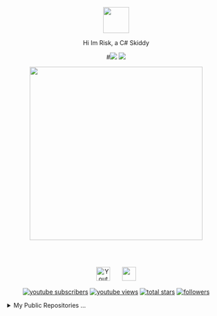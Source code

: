 <div align="center">
  <br>
  <br>
<br/>

</p>
  <br>
  <br>
  <a href="https://google.com/">
    <img width="60" height="60" src="https://yt3.ggpht.com/iSd6NnKtz0ZRPYmTjPNBLFeaWNay8lNcg9xHr4vLsaJZ5eCeZpJJ8vAdKshUF9j07-QfrpbMPA=s88-c-k-c0x00ffffff-no-rj" />
  </a>
  <br>
  <p>
  </p>
  <p>Hi Im Risk, a C# Skiddy</p>
  #<img src="https://profile-counter.glitch.me/leetrisk/count.svg" />
  <img src="https://komarev.com/ghpvc/?username=leetrisk&color=green" />
  <p>
    <a href="leetrisk">
  <img src = "https://github-readme-stats.vercel.app/api?username=leetrisk&show_icons=true&theme=bear" width = 400>
    </a>
  </p>
  
  
  <br>
  <br>
</div>

<!-- Social icons section -->
<p align="center">
  <a href="https://www.youtube.com/channel/UCdZKgrtUeh62cUr59_PtNew"><img width="32px" alt="Youtube" title="Youtube" src="https://icons.iconarchive.com/icons/bokehlicia/pacifica/256/youtube-icon.png"/></a>
  &#8287;&#8287;&#8287;&#8287;&#8287;
  <a href="https://discord.gg/4gAvbWw9j6" alt="My Discord"><img width="32px" src="https://www.freepnglogos.com/uploads/discord-logo-png/discord-icon-24.png"/></a>
</p>


<!-- Social badges section -->
<!-- Badges with custom icons - https://github.com/leetrisk/custom-icon-badges -->
<!-- YouTube stats - https://github.com/leetrisk/github-readme-youtube-stats -->
<!-- View counter - https://github.com/DenverCoder1/Simple-View-Counter -->
<!-- Star counter - https://github.com/idealclover/GitHub-Star-Counter -->
<p align="center">
  <a href="https://www.youtube.com/channel/UCdZKgrtUeh62cUr59_PtNew?sub_confirmation=1">
    <img alt="youtube subscribers" title="Subscribe to my YouTube channel" src="https://custom-icon-badges.herokuapp.com/youtube/channel/subscribers/UCipSxT7a3rn81vGLw9lqRkg?color=%23E05D44&label=SUBSCRIBE&logo=video&logoColor=white&style=for-the-badge&labelColor=CE4630"/></a> 
  <a href="https://www.youtube.com/channel/UCdZKgrtUeh62cUr59_PtNew">
    <img alt="youtube views" title="YouTube views" src="https://custom-icon-badges.herokuapp.com/youtube/channel/views/UCdZKgrtUeh62cUr59_PtNew?color=%23E1AD0E&logo=video&logoColor=white&style=for-the-badge&labelColor=C79600"/></a> 
  <a href="https://github.com/leetrisk?tab=repositories&sort=stargazers">
    <img alt="total stars" title="Total stars on GitHub" src="https://custom-icon-badges.herokuapp.com/badge/dynamic/json?logo=star&color=55960c&labelColor=488207&label=Stars&style=for-the-badge&query=%24.stars&url=https://api.github-star-counter.workers.dev/user/leetrisk"/></a>
  <a href="https://github.com/leetrisk?tab=followers">
    <img alt="followers" title="Follow me on Github" src="https://custom-icon-badges.herokuapp.com/github/followers/leetrisk?color=236ad3&labelColor=1155ba&style=for-the-badge&logo=person-add&label=Follow&logoColor=white"/></a>

<details>
<summary>  My Public Repositories ...</summary>

<a href="https://github.com/Leetrisk/dcbgb">
  <img alt="kkt" src="https://github-readme-stats.vercel.app/api/pin/?username=Leetrisk&repo=dcbgb&show_owner=true" />
</a>
</details>



